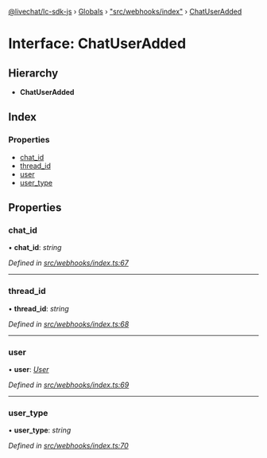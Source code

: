 [@livechat/lc-sdk-js](../README.md) › [Globals](../globals.md) › ["src/webhooks/index"](../modules/_src_webhooks_index_.md) › [ChatUserAdded](_src_webhooks_index_.chatuseradded.md)

# Interface: ChatUserAdded

## Hierarchy

* **ChatUserAdded**

## Index

### Properties

* [chat_id](_src_webhooks_index_.chatuseradded.md#chat_id)
* [thread_id](_src_webhooks_index_.chatuseradded.md#thread_id)
* [user](_src_webhooks_index_.chatuseradded.md#user)
* [user_type](_src_webhooks_index_.chatuseradded.md#user_type)

## Properties

###  chat_id

• **chat_id**: *string*

*Defined in [src/webhooks/index.ts:67](https://github.com/livechat/lc-sdk-js/blob/61db942/src/webhooks/index.ts#L67)*

___

###  thread_id

• **thread_id**: *string*

*Defined in [src/webhooks/index.ts:68](https://github.com/livechat/lc-sdk-js/blob/61db942/src/webhooks/index.ts#L68)*

___

###  user

• **user**: *[User](../modules/_src_objects_index_.md#user)*

*Defined in [src/webhooks/index.ts:69](https://github.com/livechat/lc-sdk-js/blob/61db942/src/webhooks/index.ts#L69)*

___

###  user_type

• **user_type**: *string*

*Defined in [src/webhooks/index.ts:70](https://github.com/livechat/lc-sdk-js/blob/61db942/src/webhooks/index.ts#L70)*
